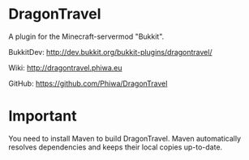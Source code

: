 DragonTravel
============

A plugin for the Minecraft-servermod "Bukkit".

BukkitDev: http://dev.bukkit.org/bukkit-plugins/dragontravel/

Wiki: http://dragontravel.phiwa.eu

GitHub: https://github.com/Phiwa/DragonTravel


Important
============

You need to install Maven to build DragonTravel.
Maven automatically resolves dependencies and keeps their local copies up-to-date.
